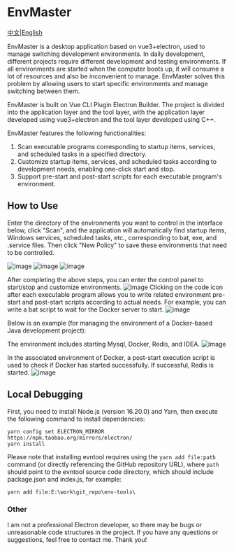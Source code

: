 # EnvMaster

[中文](https://github.com/Mr-miao/env-master/blob/master/README.md)|[English](https://github.com/Mr-miao/env-master/blob/master/README_EN.md)

EnvMaster is a desktop application based on vue3+electron, used to manage switching development environments. In daily development, different projects require different development and testing environments. If all environments are started when the computer boots up, it will consume a lot of resources and also be inconvenient to manage. EnvMaster solves this problem by allowing users to start specific environments and manage switching between them.

EnvMaster is built on Vue CLI Plugin Electron Builder. The project is divided into the application layer and the tool layer, with the application layer developed using vue3+electron and the tool layer developed using C++.

EnvMaster features the following functionalities:
1. Scan executable programs corresponding to startup items, services, and scheduled tasks in a specified directory.
2. Customize startup items, services, and scheduled tasks according to development needs, enabling one-click start and stop.
3. Support pre-start and post-start scripts for each executable program's environment.

## How to Use
Enter the directory of the environments you want to control in the interface below, click "Scan", and the application will automatically find startup items, Windows services, scheduled tasks, etc., corresponding to bat, exe, and .service files. Then click "New Policy" to save these environments that need to be controlled.

![image](https://github.com/Mr-miao/env-master/assets/20635826/fbed3ef4-d753-46b2-a138-d4f648f7a725)
![image](https://github.com/Mr-miao/env-master/assets/20635826/8e55c26e-2315-47b5-862f-15088c387a15)
![image](https://github.com/Mr-miao/env-master/assets/20635826/3c42a445-5a45-4cd1-a23d-d0b4e80d44e6)

After completing the above steps, you can enter the control panel to start/stop and customize environments.
![image](https://github.com/Mr-miao/env-master/assets/20635826/814acd72-7795-4830-a6b8-24fb06564ef7)
Clicking on the code icon after each executable program allows you to write related environment pre-start and post-start scripts according to actual needs. For example, you can write a bat script to wait for the Docker server to start.
![image](https://github.com/Mr-miao/env-master/assets/20635826/f132db3c-df3a-42e5-82f1-00794beda80f)

Below is an example (for managing the environment of a Docker-based Java development project):

The environment includes starting Mysql, Docker, Redis, and IDEA.
![image](https://github.com/Mr-miao/env-master/assets/20635826/0a84f2be-c54d-4e47-98f0-28d4240b02dd)

In the associated environment of Docker, a post-start execution script is used to check if Docker has started successfully. If successful, Redis is started.
![image](https://github.com/Mr-miao/env-master/assets/20635826/fabd060a-0155-4066-892c-92ad5409178a)

## Local Debugging
First, you need to install Node.js (version 16.20.0) and Yarn, then execute the following command to install dependencies:
```
yarn config set ELECTRON_MIRROR https://npm.taobao.org/mirrors/electron/
yarn install
```
Please note that installing evntool requires using the `yarn add file:path` command (or directly referencing the GitHub repository URL), where `path` should point to the evntool source code directory, which should include package.json and index.js, for example:
```
yarn add file:E:\work\git_repo\env-tools\
```
### Other
I am not a professional Electron developer, so there may be bugs or unreasonable code structures in the project. If you have any questions or suggestions, feel free to contact me. Thank you!
